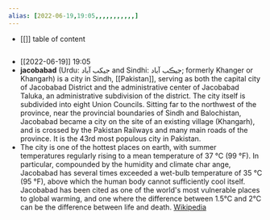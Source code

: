 ```yaml
---
alias: [2022-06-19,19:05,,,,,,,,,,,]
---
```

- [[]]
table of content
```toc
```

- [[2022-06-19]] 19:05
- **jacobabad** (Urdu: جیکب آباد and Sindhi: جيڪب آباد; formerly Khanger or Khangarh) is a city in Sindh, [[Pakistan]], serving as both the capital city of Jacobabad District and the administrative center of Jacobabad Taluka, an administrative subdivision of the district. The city itself is subdivided into eight Union Councils. Sitting far to the northwest of the province, near the provincial boundaries of Sindh and Balochistan, Jacobabad became a city on the site of an existing village (Khangarh), and is crossed by the Pakistan Railways and many main roads of the province. It is the 43rd most populous city in Pakistan.
- The city is one of the hottest places on earth, with summer temperatures regularly rising to a mean temperature of 37 °C (99 °F). In particular, compounded by the humidity and climate char ange, Jacobabad has several times exceeded a wet-bulb temperature of 35 °C (95 °F), above which the human body cannot sufficiently cool itself. Jacobabad has been cited as one of the world's most vulnerable places to global warming, and one where the difference between 1.5°C and 2°C can be the difference between life and death.
[Wikipedia](https://en.wikipedia.org/wiki/Jacobabad)